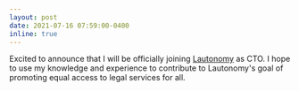 ```yaml
---
layout: post
date: 2021-07-16 07:59:00-0400
inline: true
---
```


Excited to announce that I will be officially joining [Lautonomy](https://lautonomy.com/) as CTO. I hope to use my knowledge and experience to contribute to Lautonomy's goal of promoting equal access to legal services for all.
